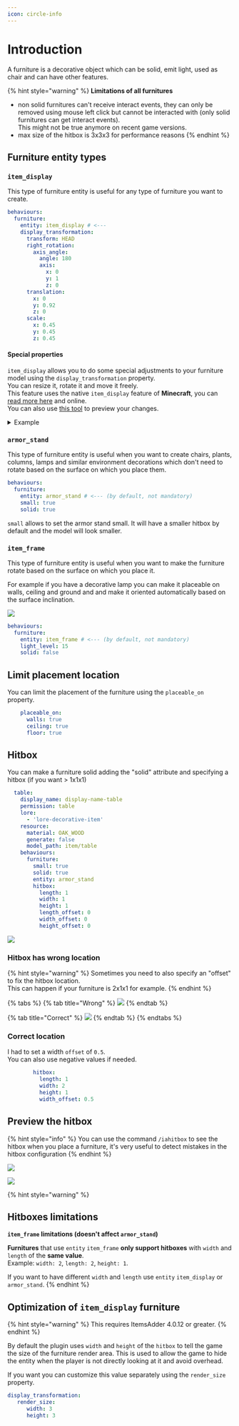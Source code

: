 ```yaml
---
icon: circle-info
---
```


# Introduction

A furniture is a decorative object which can be solid, emit light, used as chair and can have other features.

{% hint style="warning" %}
**Limitations of all furnitures**

* non solid furnitures can't receive interact events, they can only be removed using mouse left click but cannot be interacted with (only solid furnitures can get interact events).\
  This might not be true anymore on recent game versions.
* max size of the hitbox is 3x3x3 for performance reasons
{% endhint %}

## Furniture entity types

### `item_display`

This type of furniture entity is useful for any type of furniture you want to create.

```yaml
behaviours:
  furniture:
    entity: item_display # <---
    display_transformation:
      transform: HEAD
      right_rotation:
        axis_angle:
          angle: 180
          axis:
            x: 0
            y: 1
            z: 0
      translation:
        x: 0
        y: 0.92
        z: 0
      scale:
        x: 0.45
        y: 0.45
        z: 0.45
```

#### Special properties

`item_display` allows you to do some special adjustments to your furniture model using the `display_transformation` property.\
You can resize it, rotate it and move it freely.\
This feature uses the native `item_display` feature of **Minecraft**, you can [read more here](https://www.youtube.com/watch?v=bwPWfUbcZxE) and online.\
You can also use [this tool](https://misode.github.io/transformation/) to preview your changes.

<details>

<summary>Example</summary>

```yaml
  lava_lamp_new:
    enabled: true
    display_name: display-name-lava_lamp
    permission: iadeco.decorations.lava_lamp
    lore:
      - lore-decorative-item
    resource:
      material: PAPER
      generate: false
      model_path: lava_lamp
    behaviours:
      furniture:
        entity: item_display # <---
        light_level: 7
        display_transformation:
          transform: HEAD
          right_rotation:
            axis_angle:
              angle: 180
              axis:
                x: 0
                y: 1
                z: 0
          translation:
            x: 0
            y: 0.92
            z: 0
          scale:
            x: 0.45
            y: 0.45
            z: 0.45
```

</details>

### `armor_stand`

This type of furniture entity is useful when you want to create chairs, plants, columns, lamps and similar environment decorations which don't need to rotate based on the surface on which you place them.

```yaml
behaviours:
  furniture:
    entity: armor_stand # <--- (by default, not mandatory)
    small: true
    solid: true
```

`small` allows to set the armor stand small. It will have a smaller hitbox by default and the model will look smaller.&#x20;

### `item_frame`

This type of furniture entity is useful when you want to make the furniture rotate based on the surface on which you place it.

For example if you have a decorative lamp you can make it placeable on walls, ceiling and ground and and make it oriented automatically based on the surface inclination.

![](<../../../.gitbook/assets/image (121).png>)

```yaml
behaviours:
  furniture:
    entity: item_frame # <--- (by default, not mandatory)
    light_level: 15
    solid: false
```

## Limit placement location

You can limit the placement of the furniture using the `placeable_on` property.

```yaml
    placeable_on:
      walls: true
      ceiling: true
      floor: true
```

## Hitbox

You can make a furniture solid adding the "solid" attribute and specifying a hitbox (if you want > 1x1x1)

```yaml
  table:
    display_name: display-name-table
    permission: table
    lore:
      - 'lore-decorative-item'
    resource:
      material: OAK_WOOD
      generate: false
      model_path: item/table
    behaviours:
      furniture:
        small: true
        solid: true
        entity: armor_stand
        hitbox:
          length: 1
          width: 1
          height: 1
          length_offset: 0
          width_offset: 0
          height_offset: 0
```

![](<../../../.gitbook/assets/image (169).png>)

### Hitbox has wrong location <a href="#show-the-hitbox" id="show-the-hitbox"></a>

{% hint style="warning" %}
Sometimes you need to also specify an "offset" to fix the hitbox location.\
This can happen if your furniture is 2x1x1 for example.
{% endhint %}

{% tabs %}
{% tab title="Wrong" %}
![](../../../.gitbook/assets/143050888-2efd90f5-a462-459b-b71b-0e63beaa7620.png)
{% endtab %}

{% tab title="Correct" %}
![](<../../../.gitbook/assets/hitbox2 (1).png>)
{% endtab %}
{% endtabs %}

### Correct location <a href="#show-the-hitbox" id="show-the-hitbox"></a>

I had to set a width `offset` of `0.5`.\
You can also use negative values if needed.

```yaml
        hitbox:
          length: 1
          width: 2
          height: 1
          width_offset: 0.5
```

## Preview the hitbox <a href="#show-the-hitbox" id="show-the-hitbox"></a>

{% hint style="info" %}
You can use the command `/iahitbox` to see the hitbox when you place a furniture, it's very useful to detect mistakes in the hitbox configuration
{% endhint %}

![](<../../../.gitbook/assets/immagine (63) (2) (3) (2) (1) (8).png>)

![](<../../../.gitbook/assets/immagine (17).png>)

{% hint style="warning" %}
## **Hitboxes limitations**

**`item_frame` limitations (doesn't affect `armor_stand`)**

**Furnitures** that use `entity` `item_frame` **only support hitboxes** with `width` and `length` of the **same value**.\
Example: `width: 2`, `length: 2`, `height: 1`.

If you want to have different `width` and `length` use `entity` `item_display` or `armor_stand`.
{% endhint %}

## Optimization of `item_display` furniture

{% hint style="warning" %}
This requires ItemsAdder 4.0.12 or greater.
{% endhint %}

By default the plugin uses `width` and `height` of the `hitbox` to tell the game the size of the furniture render area. This is used to allow the game to hide the entity when the player is not directly looking at it and avoid overhead.

If you want you can customize this value separately using the `render_size` property.

```yaml
display_transformation:
   render_size:
      width: 3
      height: 3
```

